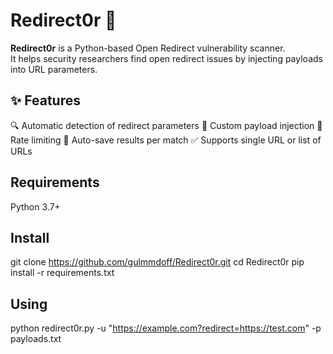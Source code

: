 
# Redirect0r 🚨

**Redirect0r** is a Python-based Open Redirect vulnerability scanner.  
It helps security researchers find open redirect issues by injecting payloads into URL parameters.


## ✨ Features
🔍 Automatic detection of redirect parameters
🚀 Custom payload injection
🧠 Rate limiting
📁 Auto-save results per match
✅ Supports single URL or list of URLs



 ## Requirements
 Python 3.7+

 
 ## Install 
 git clone https://github.com/gulmmdoff/Redirect0r.git 
 cd Redirect0r 
 pip install -r requirements.txt 


 ## Using
 python redirect0r.py -u "https://example.com?redirect=https://test.com" -p payloads.txt

